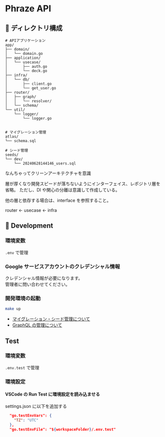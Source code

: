 # Phraze API

## 📂 ディレクトリ構成

```tree
# APIアプリケーション
app/
├── domain/
│   └── domain.go
├── application/
│   └── usecase/
│       ├── auth.go
│       └── deck.go
├── infra/
│   └── db/
│       ├── client.go
│       └── get_user.go
├── router/
│   ├── graph/
│   │   └── resolver/
│   └── schema/
└── util/
    └── logger/
        └── logger.go


# マイグレーション管理
atlas/
└── schema.sql

# シード管理
seeds/
└── dev/
    └── 20240628144146_users.sql
```

なんちゃってクリーンアーキテクチャを意識

層が厚くなり開発スピードが落ちないようにインターフェイス、レポジトリ層を省略。
ただし、DI や関心の分離は意識して作成している。

他の層と依存する場合は、interface を参照すること。

router ← usecase ← infra

## 🔧 Development

### 環境変数

`.env` で管理

### Google サービスアカウントのクレデンシャル情報

クレデンシャル情報が必要になります。  
管理者に問い合わせてください。

### 開発環境の起動

```bash
make up
```

- [マイグレーション・シード管理について](./atlas/)
- [GraphQL の管理について](./app/infra/graph/)

## Test

### 環境変数

`.env.test` で管理

### 環境設定

#### VSCode の Run Test に環境設定を読み込ませる

settings.json に以下を追加する

```json
  "go.testEnvVars": {
    "TZ": "UTC"
  },
  "go.testEnvFile": "${workspaceFolder}/.env.test"
```
